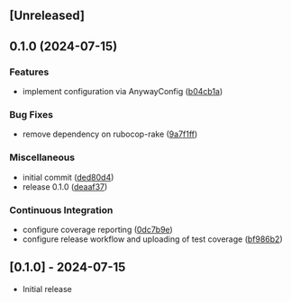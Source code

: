 ## [Unreleased]

## 0.1.0 (2024-07-15)


### Features

* implement configuration via AnywayConfig ([b04cb1a](https://github.com/yetti/bgg_client/commit/b04cb1a0bea4b65cc4e40a3cbbe16a5e7dfb6f05))


### Bug Fixes

* remove dependency on rubocop-rake ([9a7f1ff](https://github.com/yetti/bgg_client/commit/9a7f1ff4566f409b2e826e1306a9617fe4b2c23b))


### Miscellaneous

* initial commit ([ded80d4](https://github.com/yetti/bgg_client/commit/ded80d4e666a578f8eb96e453d4f9d56b50b5ca5))
* release 0.1.0 ([deaaf37](https://github.com/yetti/bgg_client/commit/deaaf376b7a3dd7b27c901f27d95355c48e51014))


### Continuous Integration

* configure coverage reporting ([0dc7b9e](https://github.com/yetti/bgg_client/commit/0dc7b9e2cf585499b43817de9721b91c1e727f65))
* configure release workflow and uploading of test coverage ([bf986b2](https://github.com/yetti/bgg_client/commit/bf986b2a32a5a4c6857fea99e70465409e08edfc))

## [0.1.0] - 2024-07-15

- Initial release
